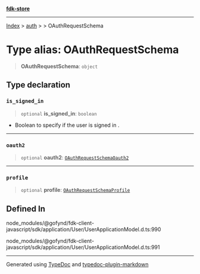 [**fdk-store**](../../../README.md)
***

[Index](../../../API.md) > [auth](../../README.md) > [<internal>](../README.md) > OAuthRequestSchema

# Type alias: OAuthRequestSchema

> **OAuthRequestSchema**: `object`

## Type declaration

### `is_signed_in`

> `optional` **is\_signed\_in**: `boolean`

- Boolean to specify if the user is signed in .

***

### `oauth2`

> `optional` **oauth2**: [`OAuthRequestSchemaOauth2`](type-alias.OAuthRequestSchemaOauth2.md)

***

### `profile`

> `optional` **profile**: [`OAuthRequestSchemaProfile`](type-alias.OAuthRequestSchemaProfile.md)

## Defined In

node\_modules/@gofynd/fdk-client-javascript/sdk/application/User/UserApplicationModel.d.ts:990

node\_modules/@gofynd/fdk-client-javascript/sdk/application/User/UserApplicationModel.d.ts:991

***
Generated using [TypeDoc](https://typedoc.org/) and [typedoc-plugin-markdown](https://www.npmjs.com/package/typedoc-plugin-markdown)
